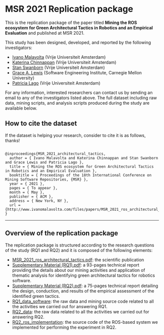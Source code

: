 # MSR 2021 Replication package

This is the replication package of the paper titled **Mining the ROS ecosystem for Green Architectural Tactics in Robotics and an Empirical Evaluation** and published at MSR 2021.

This study has been designed, developed, and reported by the following investigators:

- [Ivano Malavolta](https://www.ivanomalavolta.com) (Vrije Universiteit Amsterdam)
- [Katerina Chinnappan](http://katerinachinnppan.com/) (Vrije Universiteit Amsterdam)
- [Stan Swanborn](https://www.linkedin.com/in/stan-swanborn-0470b4a9) (Vrije Universiteit Amsterdam)
- [Grace A. Lewis](https://resources.sei.cmu.edu/library/author.cfm?authorID=4347) (Software Engineering Institute, Carnegie Mellon University)
- [Patricia Lago](https://www.cs.vu.nl/~patricia/Patricia_Lago/Home.html) (Vrije Universiteit Amsterdam)

For any information, interested researchers can contact us by sending an email to any of the investigators listed above.
The full dataset including raw data, mining scripts, and analysis scripts produced during the study are available below.

## How to cite the dataset
If the dataset is helping your research, consider to cite it is as follows, thanks!

```

@inproceedings{MSR_2021_architectural_tactics,
  author = { Ivano Malavolta and Katerina Chinnappan and Stan Swanborn and Grace Lewis and Patricia Lago },
  title = { Mining the ROS ecosystem for Green Architectural Tactics in Robotics and an Empirical Evaluation },
  booktitle = { Proceedings of the 18th International Conference on Mining Software Repositories, {MSR} },
  year = { 2021 },
  pages = { To appear },
  month = { May },
  publisher = { ACM },
  address = { New York, NY },
  url = {http://www.ivanomalavolta.com/files/papers/MSR_2021_ros_architectural_tactics.pdf}
}

```

---
## Overview of the replication package

The replication package is structured according to the research questions of the study (RQ1 and RQ2) and it is composed of the following elements:

- [MSR_2021_ros_architectural_tactics.pdf](MSR_2021_ros_architectural_tactics.pdf): the scientific publication
- [Supplementary Material (RQ1).pdf](supplementary_material_RQ1.pdf): a 93-pages technical report providing the details about our mining activities and application of thematic analysis for identifying green architectural tactics for robotics software.
- [Supplementary Material (RQ2).pdf](supplementary_material_RQ2.pdf): a 75-pages technical report detailing the design, conduction, and results of the empirical assessment of the identified green tactics.
- [RQ1_data_software](RQ1_data_software): the raw data and mining source code related to all the activities we carried out for answering RQ1.
- [RQ2_data](RQ2_data): the raw data related to all the activities we carried out for answering RQ2.
- [RQ2_ros_implementation](RQ2_ros_implementation): the source code of the ROS-based system we implemented for performing the experiment in RQ2.